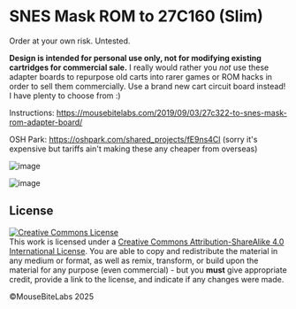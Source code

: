 # SNES Mask ROM to 27C160 (Slim)

Order at your own risk. Untested. 

**Design is intended for personal use only, not for modifying existing cartridges for commercial sale.** I really would rather you *not* use these adapter boards to repurpose old carts into rarer games or ROM hacks in order to sell them commercially. Use a brand new cart circuit board instead! I have plenty to choose from :)

Instructions: https://mousebitelabs.com/2019/09/03/27c322-to-snes-mask-rom-adapter-board/

OSH Park: https://oshpark.com/shared_projects/fE9ns4Cl (sorry it's expensive but tariffs ain't making these any cheaper from overseas)

![image](https://github.com/user-attachments/assets/b18b9e5f-be4a-4b31-a31f-fa40b8c96974)

![image](https://github.com/user-attachments/assets/d7642d76-b1ba-4ea1-9464-0a2122e35761)

## License

<a rel="license" href="http://creativecommons.org/licenses/by-sa/4.0/"><img alt="Creative Commons License" style="border-width:0" src="https://i.creativecommons.org/l/by-sa/4.0/80x15.png" /></a><br />This work is licensed under a <a rel="license" href="http://creativecommons.org/licenses/by-sa/4.0/">Creative Commons Attribution-ShareAlike 4.0 International License</a>. You are able to copy and redistribute the material in any medium or format, as well as remix, transform, or build upon the material for any purpose (even commercial) - but you **must** give appropriate credit, provide a link to the license, and indicate if any changes were made.

©MouseBiteLabs 2025
